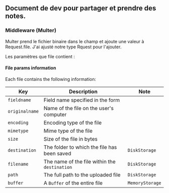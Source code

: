 ## Document de dev pour partager et prendre des notes.

### Middleware (Multer)

Multer prend le fichier binaire dans le champ et ajoute une valeur à Request.file.
J'ai ajusté notre type Rquest pour l'ajouter.

Les paramètres que file contient :

#### File params information

Each file contains the following information:

| Key            | Description | Note|
|----------------| --- | --- |
 | `fieldname`    | Field name specified in the form |
 | `originalname` | Name of the file on the user's computer |
 | `encoding`     | Encoding type of the file |
 | `mimetype`     | Mime type of the file |
 | `size`         | Size of the file in bytes |
 | `destination`  | The folder to which the file has been saved | `DiskStorage` |
 | `filename`     | The name of the file within the `destination` | `DiskStorage` |
 | `path`         | The full path to the uploaded file | `DiskStorage` |
 | `buffer`       | A `Buffer` of the entire file | `MemoryStorage` |